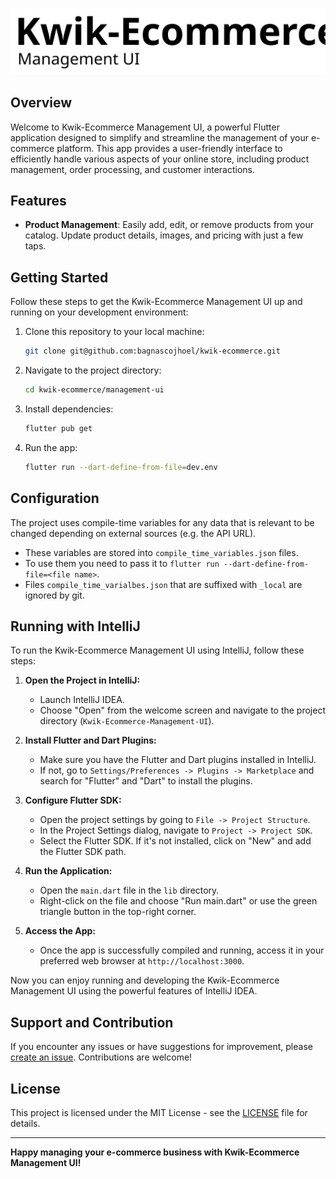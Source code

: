 ![Kwik-Ecommerce Management UI Logo](../docs/theme/management_ui_logo.svg)

## Overview

Welcome to Kwik-Ecommerce Management UI, a powerful Flutter application designed to simplify and streamline the
management of your e-commerce platform. This app provides a user-friendly interface to efficiently handle various
aspects of your online store, including product management, order processing, and customer interactions.

## Features

- **Product Management**: Easily add, edit, or remove products from your catalog. Update product details, images, and
  pricing with just a few taps.

## Getting Started

Follow these steps to get the Kwik-Ecommerce Management UI up and running on your development environment:

1. Clone this repository to your local machine:

   ```bash
   git clone git@github.com:bagnascojhoel/kwik-ecommerce.git
   ```

2. Navigate to the project directory:

   ```bash
   cd kwik-ecommerce/management-ui
   ```

3. Install dependencies:

   ```bash
   flutter pub get
   ```

4. Run the app:

   ```bash
   flutter run --dart-define-from-file=dev.env
   ```

## Configuration

The project uses compile-time variables for any data that is relevant to be
changed depending on external sources (e.g. the API URL).

- These variables are stored into `compile_time_variables.json` files.
- To use them you need to pass it to `flutter run --dart-define-from-file=<file name>`.
- Files `compile_time_varialbes.json` that are suffixed with `_local` are ignored by git.

## Running with IntelliJ

To run the Kwik-Ecommerce Management UI using IntelliJ, follow these steps:

1. **Open the Project in IntelliJ:**
    - Launch IntelliJ IDEA.
    - Choose "Open" from the welcome screen and navigate to the project directory (`Kwik-Ecommerce-Management-UI`).

2. **Install Flutter and Dart Plugins:**
    - Make sure you have the Flutter and Dart plugins installed in IntelliJ.
    - If not, go to `Settings/Preferences -> Plugins -> Marketplace` and search for "Flutter" and "Dart" to install the
      plugins.

3. **Configure Flutter SDK:**
    - Open the project settings by going to `File -> Project Structure`.
    - In the Project Settings dialog, navigate to `Project -> Project SDK`.
    - Select the Flutter SDK. If it's not installed, click on "New" and add the Flutter SDK path.

4. **Run the Application:**
    - Open the `main.dart` file in the `lib` directory.
    - Right-click on the file and choose "Run main.dart" or use the green triangle button in the top-right corner.

5. **Access the App:**
    - Once the app is successfully compiled and running, access it in your preferred web browser
      at `http://localhost:3000`.

Now you can enjoy running and developing the Kwik-Ecommerce Management UI using the powerful features of IntelliJ IDEA.

## Support and Contribution

If you encounter any issues or have suggestions for improvement,
please [create an issue](https://github.com/your-username/Kwik-Ecommerce-Management-UI/issues). Contributions are
welcome!

## License

This project is licensed under the MIT License - see the [LICENSE](LICENSE) file for details.

---

**Happy managing your e-commerce business with Kwik-Ecommerce Management UI!**